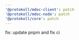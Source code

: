 ```yaml
---
'@protokoll/mdoc-client': patch
'@protokoll/mdoc-node': patch
'@protokoll/core': patch
---
```


fix: update pnpm and fix ci
